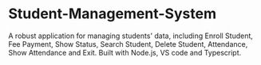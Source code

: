 # Student-Management-System
A robust application for managing students' data, including Enroll Student, Fee Payment, Show Status, Search Student, Delete Student, Attendance, Show Attendance and Exit. Built with Node.js, VS code and Typescript.
